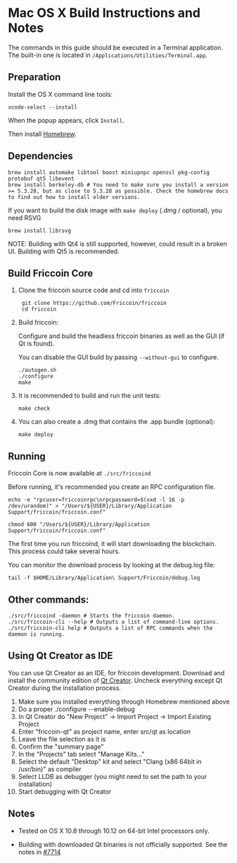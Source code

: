 Mac OS X Build Instructions and Notes
====================================
The commands in this guide should be executed in a Terminal application.
The built-in one is located in `/Applications/Utilities/Terminal.app`.

Preparation
-----------
Install the OS X command line tools:

`xcode-select --install`

When the popup appears, click `Install`.

Then install [Homebrew](https://brew.sh).

Dependencies
----------------------

    brew install automake libtool boost miniupnpc openssl pkg-config protobuf qt5 libevent
    brew install berkeley-db # You need to make sure you install a version >= 5.3.28, but as close to 5.3.28 as possible. Check the homebrew docs to find out how to install older versions.

If you want to build the disk image with `make deploy` (.dmg / optional), you need RSVG

    brew install librsvg

NOTE: Building with Qt4 is still supported, however, could result in a broken UI. Building with Qt5 is recommended.

Build Friccoin Core
------------------------

1. Clone the friccoin source code and cd into `friccoin`

        git clone https://github.com/Friccoin/friccoin
        cd friccoin

2.  Build friccoin:

    Configure and build the headless friccoin binaries as well as the GUI (if Qt is found).

    You can disable the GUI build by passing `--without-gui` to configure.

        ./autogen.sh
        ./configure
        make

3.  It is recommended to build and run the unit tests:

        make check

4.  You can also create a .dmg that contains the .app bundle (optional):

        make deploy

Running
-------

Friccoin Core is now available at `./src/friccoind`

Before running, it's recommended you create an RPC configuration file.

    echo -e "rpcuser=friccoinrpc\nrpcpassword=$(xxd -l 16 -p /dev/urandom)" > "/Users/${USER}/Library/Application Support/friccoin/friccoin.conf"

    chmod 600 "/Users/${USER}/Library/Application Support/friccoin/friccoin.conf"

The first time you run friccoind, it will start downloading the blockchain. This process could take several hours.

You can monitor the download process by looking at the debug.log file:

    tail -f $HOME/Library/Application\ Support/Friccoin/debug.log

Other commands:
-------

    ./src/friccoind -daemon # Starts the friccoin daemon.
    ./src/friccoin-cli --help # Outputs a list of command-line options.
    ./src/friccoin-cli help # Outputs a list of RPC commands when the daemon is running.

Using Qt Creator as IDE
------------------------
You can use Qt Creator as an IDE, for friccoin development.
Download and install the community edition of [Qt Creator](https://www.qt.io/download/).
Uncheck everything except Qt Creator during the installation process.

1. Make sure you installed everything through Homebrew mentioned above
2. Do a proper ./configure --enable-debug
3. In Qt Creator do "New Project" -> Import Project -> Import Existing Project
4. Enter "friccoin-qt" as project name, enter src/qt as location
5. Leave the file selection as it is
6. Confirm the "summary page"
7. In the "Projects" tab select "Manage Kits..."
8. Select the default "Desktop" kit and select "Clang (x86 64bit in /usr/bin)" as compiler
9. Select LLDB as debugger (you might need to set the path to your installation)
10. Start debugging with Qt Creator

Notes
-----

* Tested on OS X 10.8 through 10.12 on 64-bit Intel processors only.

* Building with downloaded Qt binaries is not officially supported. See the notes in [#7714](https://github.com/Friccoin/friccoin/issues/7714)
